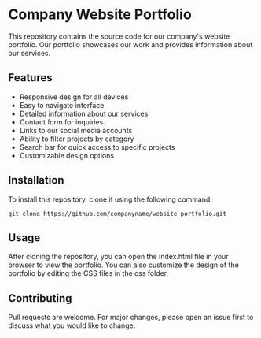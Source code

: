 # Company Website Portfolio

This repository contains the source code for our company's website portfolio. Our portfolio showcases our work and provides information about our services. 

## Features 
- Responsive design for all devices 
- Easy to navigate interface 
- Detailed information about our services 
- Contact form for inquiries 
- Links to our social media accounts 
- Ability to filter projects by category 
- Search bar for quick access to specific projects 
- Customizable design options 

 ## Installation 
 To install this repository, clone it using the following command:  

 `git clone https://github.com/companyname/website_portfolio.git`

 ## Usage 
 After cloning the repository, you can open the index.html file in your browser to view the portfolio. You can also customize the design of the portfolio by editing the CSS files in the css folder.  

 ## Contributing 
 Pull requests are welcome. For major changes, please open an issue first to discuss what you would like to change.  
